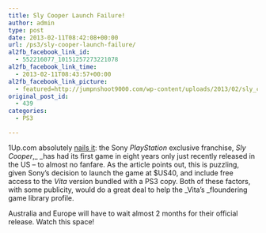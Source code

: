 ```yaml
---
title: Sly Cooper Launch Failure!
author: admin
type: post
date: 2013-02-11T08:42:08+00:00
url: /ps3/sly-cooper-launch-failure/
al2fb_facebook_link_id:
  - 552216077_10151257273221078
al2fb_facebook_link_time:
  - 2013-02-11T08:43:57+00:00
al2fb_facebook_link_picture:
  - featured=http://jumpnshoot9000.com/wp-content/uploads/2013/02/sly_cooper_ipod_wallpaper_by_keen_eddie-d3ad86q-150x150.jpg
original_post_id:
  - 439
categories:
  - PS3

---
```

1Up.com absolutely [nails it][1]: the Sony _PlayStation_ exclusive franchise, _Sly_ _Cooper_,_ _has had its first game in eight years only just recently released in the US &#8211; to almost no fanfare. As the article points out, this is puzzling, given Sony&#8217;s decision to launch the game at $US40, and include free access to the _Vita_ version bundled with a PS3 copy. Both of these factors, with some publicity, would do a great deal to help the _Vita&#8217;s _floundering game library profile.

Australia and Europe will have to wait almost 2 months for their official release. Watch this space!

 [1]: http://www.1up.com/news/sly-cooper-thieves-in-time-quiet-launch